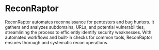 # ReconRaptor
ReconRaptor automates reconnaissance for pentesters and bug hunters. It gathers and analyzes subdomains, URLs, and potential vulnerabilities, streamlining the process to efficiently identify security weaknesses. With automated workflows and built-in checks for common tools, ReconRaptor ensures thorough and systematic recon operations.
